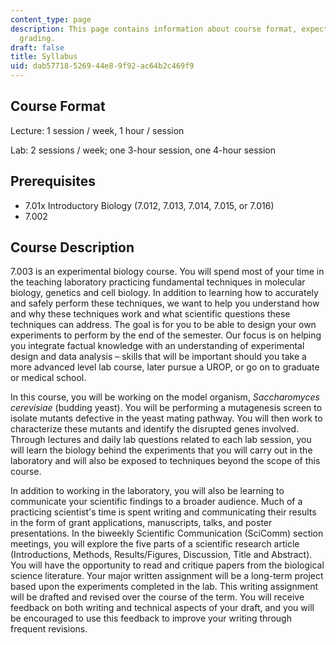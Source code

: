 ```yaml
---
content_type: page
description: This page contains information about course format, expectations, and
  grading.
draft: false
title: Syllabus
uid: dab57718-5269-44e8-9f92-ac64b2c469f9
---
```

## Course Format

Lecture: 1 session / week, 1 hour / session

Lab: 2 sessions / week; one 3-hour session, one 4-hour session

## Prerequisites

- 7.01x Introductory Biology (7.012, 7.013, 7.014, 7.015, or 7.016)
- 7.002

## Course Description

7.003 is an experimental biology course. You will spend most of your time in the teaching laboratory practicing fundamental techniques in molecular biology, genetics and cell biology. In addition to learning how to accurately and safely perform these techniques, we want to help you understand how and why these techniques work and what scientific questions these techniques can address. The goal is for you to be able to design your own experiments to perform by the end of the semester. Our focus is on helping you integrate factual knowledge with an understanding of experimental design and data analysis – skills that will be important should you take a more advanced level lab course, later pursue a UROP, or go on to graduate or medical school.

In this course, you will be working on the model organism, *Saccharomyces cerevisiae* (budding yeast). You will be performing a mutagenesis screen to isolate mutants defective in the yeast mating pathway. You will then work to characterize these mutants and identify the disrupted genes involved. Through lectures and daily lab questions related to each lab session, you will learn the biology behind the experiments that you will carry out in the laboratory and will also be exposed to techniques beyond the scope of this course.

In addition to working in the laboratory, you will also be learning to communicate your scientific findings to a broader audience. Much of a practicing scientist's time is spent writing and communicating their results in the form of grant applications, manuscripts, talks, and poster presentations. In the biweekly Scientific Communication (SciComm) section meetings, you will explore the five parts of a scientific research article (Introductions, Methods, Results/Figures, Discussion, Title and Abstract). You will have the opportunity to read and critique papers from the biological science literature. Your major written assignment will be a long-term project based upon the experiments completed in the lab. This writing assignment will be drafted and revised over the course of the term. You will receive feedback on both writing and technical aspects of your draft, and you will be encouraged to use this feedback to improve your writing through frequent revisions.